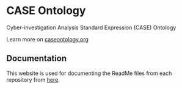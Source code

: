 # CASE Ontology 

Cyber-investigation Analysis Standard Expression (CASE) Ontology

Learn more on [caseontology.org](http://caseontology.org)

## Documentation

This website is used for documenting the ReadMe files from each repository from [here](https://github.com/casework).


